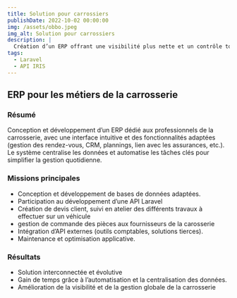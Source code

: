 ```yaml
---
title: Solution pour carrossiers
publishDate: 2022-10-02 00:00:00
img: /assets/obbo.jpeg
img_alt: Solution pour carrossiers
description: |
  Création d’un ERP offrant une visibilité plus nette et un contrôle total sur chaque aspect de la carrosserie !
tags:
  - Laravel
  - API IRIS
---
```


## ERP pour les métiers de la carrosserie

### Résumé
Conception et développement d’un ERP dédié aux professionnels de la carrosserie, avec une interface intuitive et des fonctionnalités adaptées (gestion des rendez-vous, CRM, plannings, lien avec les assurances, etc.). Le système centralise les données et automatise les tâches clés pour simplifier la gestion quotidienne.

### Missions principales
- Conception et développement de bases de données adaptées.
- Participation au développement d’une API Laravel
- Création de devis client, suivi en atelier des différents travaux à effectuer sur un véhicule
- gestion de commande des pièces aux fournisseurs de la carosserie
- Intégration d’API externes (outils comptables, solutions tierces).
- Maintenance et optimisation applicative.

### Résultats
- Solution interconnectée et évolutive
- Gain de temps grâce à l’automatisation et la centralisation des données.
- Amélioration de la visibilité et de la gestion globale de la carrosserie